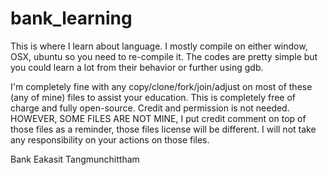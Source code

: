 # bank_learning
This is where I learn about language. I mostly compile on either window, OSX, ubuntu so you need to re-compile it. The codes are pretty simple but you could learn a lot from their behavior or further using gdb.

I'm completely fine with any copy/clone/fork/join/adjust on most of these (any of mine) files to assist your education. This is completely free of charge and fully open-source. Credit and permission is not needed. HOWEVER, SOME FILES ARE NOT MINE, I put credit comment on top of those files as a reminder, those files license will be different. I will not take any responsibility on your actions on those files.

Bank
Eakasit Tangmunchittham
